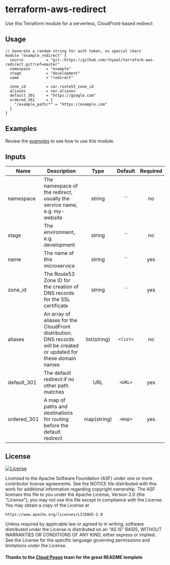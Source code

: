 # terraform-aws-redirect
Use this Terraform module for a serverless, CloudFront-based redirect

## Usage

```hcl
// Generate a random string for auth token, no special chars
module "example_redirect" {
  source          = "git::https://github.com/rhyeal/terraform-aws-redirect.git?ref=master"
  namespace       = "example"
  stage           = "development"
  name            = "redirect"

  zone_id         = var.route53_zone_id
  aliases         = var.aliases
  default_301     = "https://google.com"
  ordered_301     = {
    "/example_path/*" = "https://example.com"
  }
}
```

## Examples

Review the [examples](examples/) to see how to use this module.


## Inputs
| Name | Description | Type | Default | Required |
|------|-------------|:----:|:-----:|:-----:|
|namespace|The namespace of the redirect, usually the service name, e.g. my-website|string|``|no|
|stage|The environment, e.g. development|string|``|no|
|name|The name of this microservice|string|``|yes|
|zone_id|The Route53 Zone ID for the creation of DNS records for the SSL certificate|string|``|yes|
|aliases|An array of aliases for the CloudFront distribution. DNS records will be created or updated for these domain names|list(string)|`<list>`|no|
|default_301|The default redirect if no other path matches|URL|`<URL>`|yes|
|ordered_301|A map of paths and destinations for routing before the default redirect|map(string)|`<map>`|yes|

## License 

[![License](https://img.shields.io/badge/License-Apache%202.0-blue.svg)](https://opensource.org/licenses/Apache-2.0) 

Licensed to the Apache Software Foundation (ASF) under one
or more contributor license agreements.  See the NOTICE file
distributed with this work for additional information
regarding copyright ownership.  The ASF licenses this file
to you under the Apache License, Version 2.0 (the
"License"); you may not use this file except in compliance
with the License.  You may obtain a copy of the License at

    https://www.apache.org/licenses/LICENSE-2.0

Unless required by applicable law or agreed to in writing,
software distributed under the License is distributed on an
"AS IS" BASIS, WITHOUT WARRANTIES OR CONDITIONS OF ANY
KIND, either express or implied.  See the License for the
specific language governing permissions and limitations
under the License.

#### Thanks to the [Cloud Posse](https://cloudposse.com/) team for the great README template